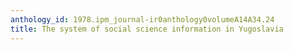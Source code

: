 ```yaml
---
anthology_id: 1978.ipm_journal-ir0anthology0volumeA14A34.24
title: The system of social science information in Yugoslavia
---
```

